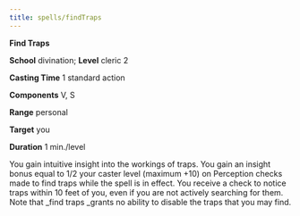 ```yaml
---
title: spells/findTraps
---
```

 **Find Traps**

**School** divination; **Level** cleric 2

**Casting Time** 1 standard action

**Components** V, S

**Range** personal

**Target** you

**Duration** 1 min./level

You gain intuitive insight into the workings of traps. You gain an insight bonus equal to 1/2 your caster level (maximum +10) on Perception checks made to find traps while the spell is in effect. You receive a check to notice traps within 10 feet of you, even if you are not actively searching for them. Note that _find traps _grants no ability to disable the traps that you may find.

